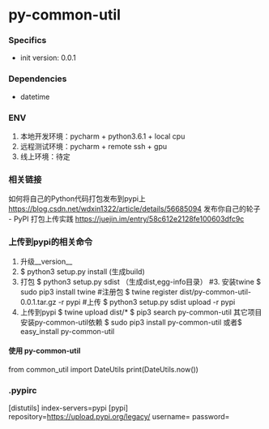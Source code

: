 # py-common-util


### Specifics
- init version: 0.0.1

### Dependencies
- datetime

### ENV
1. 本地开发环境：pycharm + python3.6.1 + local cpu
2. 远程测试环境：pycharm + remote ssh + gpu
3. 线上环境：待定

### 相关链接
如何将自己的Python代码打包发布到pypi上 https://blog.csdn.net/wdxin1322/article/details/56685094
发布你自己的轮子 - PyPI 打包上传实践 https://juejin.im/entry/58c612e2128fe100603dfc9c

### 上传到pypi的相关命令
1. 升级__version__
1. $ python3 setup.py install (生成build)
2. 打包 $ python3 setup.py sdist （生成dist,egg-info目录）
#3. 安装twine $ sudo pip3 install twine
#注册包 $ twine register dist/py-common-util-0.0.1.tar.gz -r pypi
#上传 $ python3 setup.py sdist upload -r pypi
4. 上传到pypi $ twine upload dist/*
$ pip3 search py-common-util
其它项目安装py-common-util依赖 $ sudo pip3 install py-common-util
或者$ easy_install py-common-util
#### 使用 py-common-util
from common_util import DateUtils
print(DateUtils.now())

### .pypirc
[distutils]
index-servers=pypi
[pypi]
repository=https://upload.pypi.org/legacy/
username=<username>
password=<password>